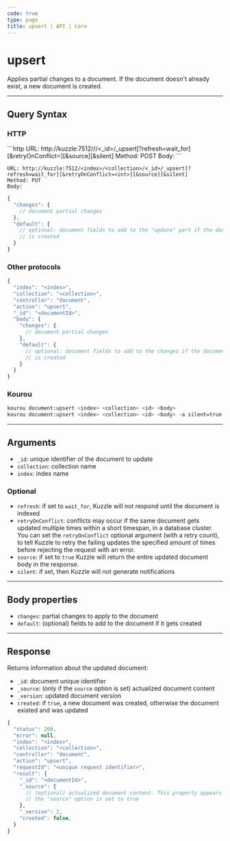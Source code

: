 ```yaml
---
code: true
type: page
title: upsert | API | Core
---
```


# upsert

<SinceBadge version="2.8.0"/>

Applies partial changes to a document. If the document doesn't already exist, a new document is created.

---

## Query Syntax

### HTTP

<SinceBadge version="2.11.0"/>
```http
URL: http://kuzzle:7512/<index>/<collection>/<_id>/_upsert[?refresh=wait_for][&retryOnConflict=<int>][&source][&silent]
Method: POST
Body:
```

<DeprecatedBadge version="2.11.0">

```http
URL: http://kuzzle:7512/<index>/<collection>/<_id>/_upsert[?refresh=wait_for][&retryOnConflict=<int>][&source][&silent]
Method: PUT
Body:
```
</DeprecatedBadge>

```js
{
  "changes": {
    // document partial changes
  },
  "default": {
    // optional: document fields to add to the "update" part if the document
    // is created
  }
}
```

### Other protocols

```js
{
  "index": "<index>",
  "collection": "<collection>",
  "controller": "document",
  "action": "upsert",
  "_id": "<documentId>",
  "body": {
    "changes": {
      // document partial changes
    },
    "default": {
      // optional: document fields to add to the changes if the document
      // is created
    }
  }
}
```

### Kourou

```bash
kourou document:upsert <index> <collection> <id> <body>
kourou document:upsert <index> <collection> <id> <body> -a silent=true
```

---

## Arguments

- `_id`: unique identifier of the document to update
- `collection`: collection name
- `index`: index name

### Optional

- `refresh`: if set to `wait_for`, Kuzzle will not respond until the document is indexed
- `retryOnConflict`: conflicts may occur if the same document gets updated multiple times within a short timespan, in a database cluster. You can set the `retryOnConflict` optional argument (with a retry count), to tell Kuzzle to retry the failing updates the specified amount of times before rejecting the request with an error.
- `source`: if set to `true` Kuzzle will return the entire updated document body in the response.
- `silent`: if set, then Kuzzle will not generate notifications <SinceBadge version="2.9.2" />

---

## Body properties

- `changes`: partial changes to apply to the document
- `default`: (optional) fields to add to the document if it gets created

---

## Response

Returns information about the updated document:

- `_id`: document unique identifier
- `_source`: (only if the `source` option is set) actualized document content
- `_version`: updated document version
- `created`: if `true`, a new document was created, otherwise the document existed and was updated

```js
{
  "status": 200,
  "error": null,
  "index": "<index>",
  "collection": "<collection>",
  "controller": "document",
  "action": "upsert",
  "requestId": "<unique request identifier>",
  "result": {
    "_id": "<documentId>",
    "_source": {
      // (optional) actualized document content. This property appears only if
      // the "source" option is set to true
    },
    "_version": 2,
    "created": false,
  }
}
```
